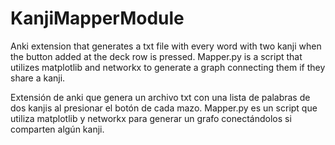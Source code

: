 # KanjiMapperModule
Anki extension that generates a txt file with every word with two kanji when the button added at the deck row is pressed.
Mapper.py is a script that utilizes matplotlib and networkx to generate a graph connecting them if they share a kanji.

Extensión de anki que genera un archivo txt con una lista de palabras de dos kanjis al presionar el botón de cada mazo.
Mapper.py es un script que utiliza matplotlib y networkx para generar un grafo conectándolos si comparten algún kanji.
